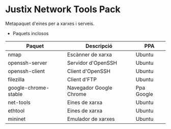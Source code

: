 # Justix Network Tools Pack

Metapaquet d'eines per a xarxes i serveis.

* Paquets inclosos

| Paquet | Descripció | PPA |
|-------|-----------|-------|
| nmap | Escànner de xarxa | Ubuntu |
| openssh-server | Servidor d'OpenSSH | Ubuntu |
| openssh-client | Client d'OpenSSH | Ubuntu |
| filezilla | Client d'FTP | Ubuntu |
| google-chrome-stable | Navegador Google Chrome | Ppa Google |
| net-tools | Eines de xarxa | Ubuntu |
| ethtool | Eines de xarxa | Ubuntu | 
| mininet | Emulador de xarxes | Ubuntu |
